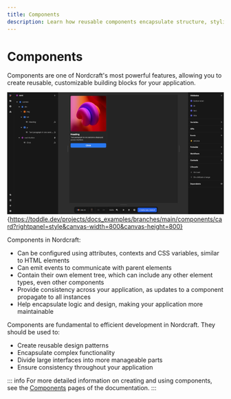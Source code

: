 ```yaml
---
title: Components
description: Learn how reusable components encapsulate structure, styling and behavior to create maintainable, consistent interfaces across your project.
---
```


# Components
Components are one of Nordcraft's most powerful features, allowing you to create reusable, customizable building blocks for your application.

![Component|16/9](component.webp){https://toddle.dev/projects/docs_examples/branches/main/components/card?rightpanel=style&canvas-width=800&canvas-height=800}

Components in Nordcraft:
- Can be configured using attributes, contexts and CSS variables, similar to HTML elements
- Can emit events to communicate with parent elements
- Contain their own element tree, which can include any other element types, even other components
- Provide consistency across your application, as updates to a component propagate to all instances
- Help encapsulate logic and design, making your application more maintainable

Components are fundamental to efficient development in Nordcraft. They should be used to:
- Create reusable design patterns
- Encapsulate complex functionality
- Divide large interfaces into more manageable parts
- Ensure consistency throughout your application

::: info
For more detailed information on creating and using components, see the [Components](/components/overview) pages of the documentation.
:::